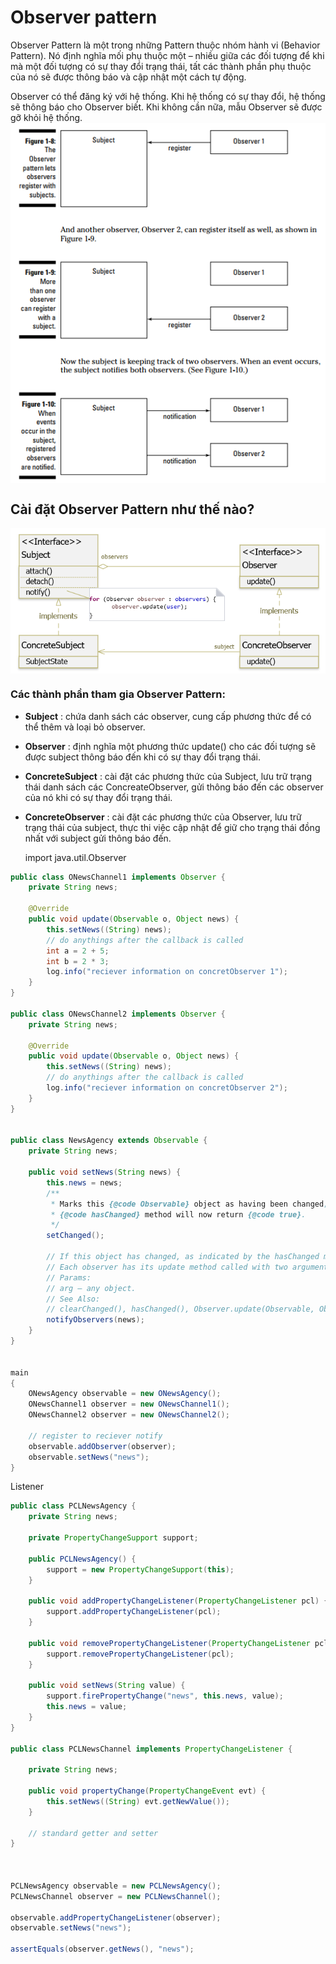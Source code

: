 # Observer pattern

Observer Pattern là một trong những Pattern thuộc nhóm hành vi (Behavior Pattern). Nó định nghĩa mối phụ thuộc một – nhiều giữa các đối tượng để khi mà một đối tượng có sự thay đổi trạng thái, tất các thành phần phụ thuộc của nó sẽ được thông báo và cập nhật một cách tự động.

Observer có thể đăng ký với hệ thống. Khi hệ thống có sự thay đổi, hệ thống sẽ thông báo cho Observer biết. Khi không cần nữa, mẫu Observer sẽ được gỡ khỏi hệ thống.
<img src="blog/java/img/observerPattern1.png" style="display: block; margin-right: auto; margin-left: auto;">

## Cài đặt Observer Pattern như thế nào?

<img src="blog/java/img/observerPattern2.png" style="display: block; margin-right: auto; margin-left: auto;">


### Các thành phần tham gia Observer Pattern:

- **Subject** : chứa danh sách các observer,  cung cấp phương thức để có thể thêm và loại bỏ observer.
- **Observer** : định nghĩa một phương thức update() cho các đối tượng sẽ được subject thông báo đến khi có sự thay đổi trạng thái.
- **ConcreteSubject** : cài đặt các phương thức của Subject, lưu trữ trạng thái danh sách các ConcreateObserver, gửi thông báo đến các observer của nó khi có sự thay đổi trạng thái.
- **ConcreteObserver** : cài đặt các phương thức của Observer, lưu trữ trạng thái của subject, thực thi việc cập nhật để giữ cho trạng thái đồng nhất với subject gửi thông báo đến.

    import java.util.Observer


```java
public class ONewsChannel1 implements Observer {
    private String news;
    
    @Override
    public void update(Observable o, Object news) {
        this.setNews((String) news);
        // do anythings after the callback is called
        int a = 2 + 5;
        int b = 2 * 3;
        log.info("reciever information on concretObserver 1");
    }
}

public class ONewsChannel2 implements Observer {
    private String news;
    
    @Override
    public void update(Observable o, Object news) {
        this.setNews((String) news);
        // do anythings after the callback is called
        log.info("reciever information on concretObserver 2");
    }
}


public class NewsAgency extends Observable {
    private String news;

    public void setNews(String news) {
        this.news = news;
        /**
         * Marks this {@code Observable} object as having been changed; the
         * {@code hasChanged} method will now return {@code true}.
         */
        setChanged();

        // If this object has changed, as indicated by the hasChanged method, then notify all of its observers and then call the clearChanged method to indicate that this object has no longer changed.
        // Each observer has its update method called with two arguments: this observable object and the arg argument.
        // Params:
        // arg – any object.
        // See Also:
        // clearChanged(), hasChanged(), Observer.update(Observable, Object)
        notifyObservers(news);
    }
}


main
{
    ONewsAgency observable = new ONewsAgency();
    ONewsChannel1 observer = new ONewsChannel1();
    ONewsChannel2 observer = new ONewsChannel2();

    // register to reciever notify
    observable.addObserver(observer);
    observable.setNews("news");
}
```



Listener

```java
public class PCLNewsAgency {
    private String news;

    private PropertyChangeSupport support;

    public PCLNewsAgency() {
        support = new PropertyChangeSupport(this);
    }

    public void addPropertyChangeListener(PropertyChangeListener pcl) {
        support.addPropertyChangeListener(pcl);
    }

    public void removePropertyChangeListener(PropertyChangeListener pcl) {
        support.removePropertyChangeListener(pcl);
    }

    public void setNews(String value) {
        support.firePropertyChange("news", this.news, value);
        this.news = value;
    }
}

public class PCLNewsChannel implements PropertyChangeListener {

    private String news;

    public void propertyChange(PropertyChangeEvent evt) {
        this.setNews((String) evt.getNewValue());
    }

    // standard getter and setter
}



PCLNewsAgency observable = new PCLNewsAgency();
PCLNewsChannel observer = new PCLNewsChannel();

observable.addPropertyChangeListener(observer);
observable.setNews("news");

assertEquals(observer.getNews(), "news");

```



